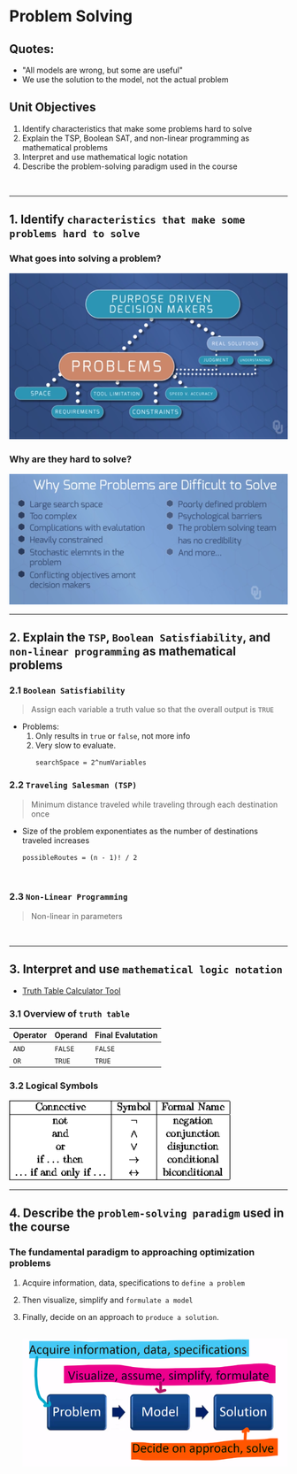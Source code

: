 # Problem Solving

## Quotes:
* "All models are wrong, but some are useful"  
* We use the solution to the model, not the actual problem

## Unit Objectives
1. Identify characteristics that make some problems hard to solve
2. Explain the TSP, Boolean SAT, and non-linear programming as mathematical problems
3. Interpret and use mathematical logic notation
4. Describe the problem-solving paradigm used in the course

<br>

---

## 1. Identify `characteristics that make some problems hard to solve`

### What goes into solving a problem?
<img src = "Images/ps.png" width = 550>

<br>

### Why are they hard to solve?
<img src = "Images/hardProbs.png" width = 550>

<br>

---

## 2. Explain the `TSP`, `Boolean Satisfiability`, and `non-linear programming` as mathematical problems

### 2.1 `Boolean Satisfiability`
> Assign each variable a truth value so that the overall output is `TRUE`

* Problems:
    1. Only results in `true` or `false`, not more info
    2. Very slow to evaluate. 
        ```
        searchSpace = 2^numVariables
        ```

### 2.2 `Traveling Salesman (TSP)`
> Minimum distance traveled while traveling through each destination once  
* Size of the problem exponentiates as the number of destinations traveled increases
    ```
    possibleRoutes = (n - 1)! / 2
    ```

<br>


### 2.3 `Non-Linear Programming`
> Non-linear in parameters

<br>

---

## 3. Interpret and use `mathematical logic notation`
* [Truth Table Calculator Tool](https://web.stanford.edu/class/cs103/tools/truth-table-tool/)

### 3.1  Overview of `truth table`
Operator | Operand | Final Evalutation
-|-|-
`AND` | `FALSE` | `FALSE`
`OR`  | `TRUE`  | `TRUE`

### 3.2 Logical Symbols
<img src = "Images/logicSymbols.png" width = 400>

<br>

---

## 4. Describe the `problem-solving paradigm` used in the course

### The fundamental paradigm to approaching optimization problems
1. Acquire information, data, specifications to `define a problem`
2. Then visualize, simplify and `formulate a model`
3. Finally, decide on an approach to `produce a solution`.

    <br>
    <img src = "Images/probPar.png" width = 550>
